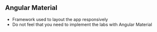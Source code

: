 ## Angular Material

- Framework used to layout the app responsively
- Do not feel that you need to implement the labs with Angular Material
